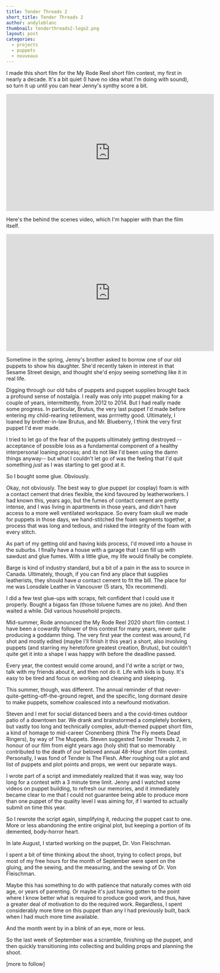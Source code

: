 ```yaml
---
title: Tender Threads 2
short_title: Tender Threads 2
author: andyleblanc
thumbnail: tenderthreads2-logo2.png
layout: post
categories:
  - projects
  - puppets
  - nouveaux
---
```


I made this short film for the My Rode Reel short film contest, my first in nearly a decade.  It's a bit quiet (I have no idea what I'm doing with sound), so turn it up until you can hear Jenny's synthy score a bit.
<iframe width="560" height="315" src="https://www.youtube.com/embed/nVVAklIjCiE" frameborder="0" allow="accelerometer; autoplay; clipboard-write; encrypted-media; gyroscope; picture-in-picture" allowfullscreen></iframe>

Here's the behind the scenes video, which I'm happier with than the film itself.
<iframe width="560" height="315" src="https://www.youtube.com/embed/aTa5xYgC17Y" frameborder="0" allow="accelerometer; autoplay; clipboard-write; encrypted-media; gyroscope; picture-in-picture" allowfullscreen></iframe>

Sometime in the spring, Jenny's brother asked to borrow one of our old puppets to show his daughter.  She'd recently taken in interest in that Sesame Street design, and thought she'd enjoy seeing something like it in real life.

Digging through our old tubs of puppets and puppet supplies brought back a profound sense of nostalgia.  I really was only into puppet making for a couple of years, intermittently, from 2012 to 2014.  But I had really made some progress.  In particular, Brutus, the very last puppet I'd made before entering my child-rearing retirement, was prrrretty good.  Ultimately, I loaned by brother-in-law Brutus, and Mr. Blueberry, I think the very first puppet I'd ever made.

I tried to let go of the fear of the puppets ultimately getting destroyed --acceptance of possible loss as a fundamental component of a healthy interpersonal loaning process; and its not like I'd been using the damn things anyway-- but what I couldn't let go of was the feeling that I'd quit something *just* as I was starting to get good at it.

So I bought some glue.  Obviously.

Okay, not obviously.  The best way to glue puppet (or cosplay) foam is with a contact cement that dries flexible, the kind favoured by leatherworkers. I had known this, years ago, but the fumes of contact cement are pretty intense, and I was living in apartments in those years, and didn't have access to a more well ventilated workspace. So every foam skull we made for puppets in those days, we hand-stitched the foam segments together, a process that was long and tedious, and risked the integrity of the foam with every stitch.  

As part of my getting old and having kids process, I'd moved into a house in the suburbs. I finally have a house with a garage that I can fill up with sawdust and glue fumes.  With a little glue, my life would finally be complete.

Barge is kind of industry standard, but a bit of a pain in the ass to source in Canada.  Ultimately, though, if you can find any place that supplies leatherists, they should have *a* contact cement to fit the bill. The place for me was Lonsdale Leather in Vancouver (5 stars, 10x recommend).

I did a few test glue-ups with scraps, felt confident that I could use it properly. Bought a bigass fan (those toluene fumes are no joke).  And then waited a while. Did various household projects.

Mid-summer, Rode announced the My Rode Reel 2020 short film contest.  I have been a cowardly follower of this contest for many years, never quite producing a goddamn thing.  The very first year the contest was around, I'd shot and mostly edited (maybe I'll finish it this year) a short, also  involving puppets (and starring my heretofore greatest creation, Brutus), but couldn't quite get it into a shape I was happy with before the deadline passed.

Every year, the contest would come around, and I'd write a script or two, talk with my friends about it, and then not do it.  Life with kids is busy. It's easy to be tired and focus on working and cleaning and sleeping.

This summer, though, was different. The annual reminder of that never-quite-getting-off-the-ground regret, and the specific, long dormant  desire to make puppets, somehow coalesced into a newfound motivation.

Steven and I met for social distanced beers and a the covid-times outdoor patio of a downtown bar. We drank and brainstormed a completely bonkers, but vastly too  long and technically complex, adult-themed puppet short film, a kind of homage to mid-career Cronenberg (think The Fly meets Dead Ringers), by way of The Muppets. Steven suggested Tender Threads 2, in honour of our film from eight years ago (holy shit) that so memorably contributed to the death of our beloved annual 48-Hour short film contest. Personally, I was fond of Tender Is The Flesh. After roughing out a plot and list of puppets and plot points and props, we went our separate ways.

I wrote part of a script and immediately realized that it was way, way too long for a contest with a 3 minute time limit. Jenny and I watched some videos on puppet building, to refresh our memories, and it immediately became clear to me that I could not guarantee being able to  produce more than one puppet of the quality level I was aiming for, if I wanted to actually submit on time this year.

So I rewrote the script again, simplifying it, reducing the puppet cast to one.  More or less abandoning the entire original plot, but keeping a portion of its demented, body-horror heart.

In late August, I started working on the puppet, Dr. Von Fleischman.

I spent a bit of time thinking about the shoot, trying to collect props, but most of my free hours for the month of September were spent on the gluing, and the sewing, and the measuring, and the sewing of Dr. Von Fleischman.

Maybe this has something to do with patience that naturally comes with old age, or years of parenting.  Or maybe it's just having gotten to the point where I know better what is required to produce good work, and thus, have a greater deal of motivation to do the required work.  Regardless, I spent considerably more time on this puppet than any I had previously built, back when I had much more time available.

And the month went by in a blink of an eye, more or less.

So the last week of September was a scramble, finishing up the puppet, and then quickly transitioning into collecting and building props and planning the shoot.

[more to follow]

